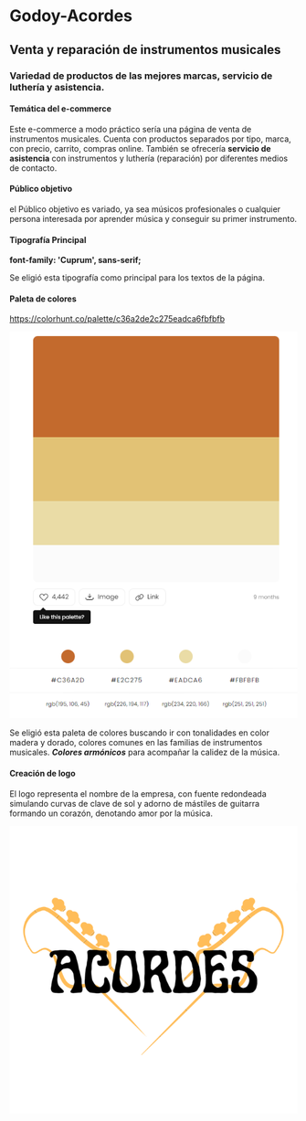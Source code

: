 # Godoy-Acordes
## Venta y reparación de instrumentos musicales
### Variedad de productos de las mejores marcas, servicio de luthería y asistencia. 


#### Temática del e-commerce
Este e-commerce a modo práctico sería una página de venta de instrumentos musicales. 
Cuenta con productos separados por tipo, marca, con precio, carrito, compras online.
También se ofrecería **servicio de asistencia**  con instrumentos y luthería (reparación) por diferentes medios de contacto.

#### Público objetivo
el Público objetivo es variado, ya sea músicos profesionales o cualquier persona interesada por aprender música y conseguir su primer instrumento. 

#### Tipografía Principal

**font-family: 'Cuprum', sans-serif;**

Se eligió esta tipografía como principal para los textos de la página.


#### Paleta de colores

https://colorhunt.co/palette/c36a2de2c275eadca6fbfbfb

![ScreenShot](assets/images/color-palette.png)

Se eligió esta paleta de colores buscando ir con tonalidades en color madera y dorado, colores comunes en las familias de instrumentos musicales.  ***Colores armónicos*** para acompañar la calidez de la música. 

#### Creación de logo

El logo representa el nombre de la empresa, con fuente redondeada simulando curvas de clave de sol y adorno de mástiles de guitarra formando un corazón, denotando amor por la música. 

![ScreenShot](assets/images/logo.png)
